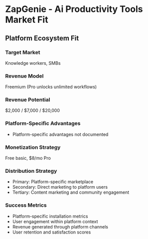 # ZapGenie - Ai Productivity Tools Market Fit

## Platform Ecosystem Fit

### Target Market
Knowledge workers, SMBs

### Revenue Model
Freemium (Pro unlocks unlimited workflows)

### Revenue Potential
$2,000 / $7,000 / $20,000

### Platform-Specific Advantages
- Platform-specific advantages not documented

### Monetization Strategy
Free basic, $8/mo Pro

### Distribution Strategy
- Primary: Platform-specific marketplace
- Secondary: Direct marketing to platform users
- Tertiary: Content marketing and community engagement

### Success Metrics
- Platform-specific installation metrics
- User engagement within platform context
- Revenue generated through platform channels
- User retention and satisfaction scores
